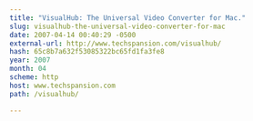 ```yaml
---
title: "VisualHub: The Universal Video Converter for Mac."
slug: visualhub-the-universal-video-converter-for-mac
date: 2007-04-14 00:40:29 -0500
external-url: http://www.techspansion.com/visualhub/
hash: 65c8b7a632f53085322bc65fd1fa3fe8
year: 2007
month: 04
scheme: http
host: www.techspansion.com
path: /visualhub/

---
```



